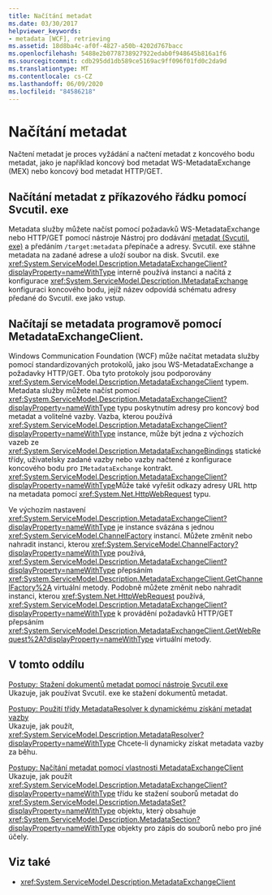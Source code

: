 ```yaml
---
title: Načítání metadat
ms.date: 03/30/2017
helpviewer_keywords:
- metadata [WCF], retrieving
ms.assetid: 18d8ba4c-af0f-4827-a50b-4202d767bacc
ms.openlocfilehash: 5488e2b0778738927922edab0f948645b816a1f6
ms.sourcegitcommit: cdb295dd1db589ce5169ac9ff096f01fd0c2da9d
ms.translationtype: MT
ms.contentlocale: cs-CZ
ms.lasthandoff: 06/09/2020
ms.locfileid: "84586218"
---
```

# <a name="retrieving-metadata"></a>Načítání metadat
Načtení metadat je proces vyžádání a načtení metadat z koncového bodu metadat, jako je například koncový bod metadat WS-MetadataExchange (MEX) nebo koncový bod metadat HTTP/GET.  
  
## <a name="retrieving-metadata-from-the-command-line-using-svcutilexe"></a>Načítání metadat z příkazového řádku pomocí Svcutil. exe  
 Metadata služby můžete načíst pomocí požadavků WS-MetadataExchange nebo HTTP/GET pomocí nástroje Nástroj pro dodávání [metadat (Svcutil. exe)](../servicemodel-metadata-utility-tool-svcutil-exe.md) a předáním `/target:metadata` přepínače a adresy. Svcutil. exe stáhne metadata na zadané adrese a uloží soubor na disk. Svcutil. exe <xref:System.ServiceModel.Description.MetadataExchangeClient?displayProperty=nameWithType> interně používá instanci a načítá z konfigurace <xref:System.ServiceModel.Description.IMetadataExchange> konfiguraci koncového bodu, jejíž název odpovídá schématu adresy předané do Svcutil. exe jako vstup.  
  
## <a name="retrieving-metadata-programmatically-using-the-metadataexchangeclient"></a>Načítají se metadata programově pomocí MetadataExchangeClient.  
 Windows Communication Foundation (WCF) může načítat metadata služby pomocí standardizovaných protokolů, jako jsou WS-MetadataExchange a požadavky HTTP/GET. Oba tyto protokoly jsou podporovány <xref:System.ServiceModel.Description.MetadataExchangeClient> typem. Metadata služby můžete načíst pomocí <xref:System.ServiceModel.Description.MetadataExchangeClient?displayProperty=nameWithType> typu poskytnutím adresy pro koncový bod metadat a volitelné vazby. Vazba, kterou používá <xref:System.ServiceModel.Description.MetadataExchangeClient?displayProperty=nameWithType> instance, může být jedna z výchozích vazeb ze <xref:System.ServiceModel.Description.MetadataExchangeBindings> statické třídy, uživatelsky zadané vazby nebo vazby načtené z konfigurace koncového bodu pro `IMetadataExchange` kontrakt. <xref:System.ServiceModel.Description.MetadataExchangeClient?displayProperty=nameWithType>Může také vyřešit odkazy adresy URL http na metadata pomocí <xref:System.Net.HttpWebRequest> typu.  
  
 Ve výchozím nastavení <xref:System.ServiceModel.Description.MetadataExchangeClient?displayProperty=nameWithType> je instance svázána s jednou <xref:System.ServiceModel.ChannelFactory> instancí. Můžete změnit nebo nahradit instanci, kterou <xref:System.ServiceModel.ChannelFactory?displayProperty=nameWithType> používá, <xref:System.ServiceModel.Description.MetadataExchangeClient?displayProperty=nameWithType> přepsáním <xref:System.ServiceModel.Description.MetadataExchangeClient.GetChannelFactory%2A> virtuální metody. Podobně můžete změnit nebo nahradit instanci, kterou <xref:System.Net.HttpWebRequest> používá, <xref:System.ServiceModel.Description.MetadataExchangeClient?displayProperty=nameWithType> k provádění požadavků HTTP/GET přepsáním <xref:System.ServiceModel.Description.MetadataExchangeClient.GetWebRequest%2A?displayProperty=nameWithType> virtuální metody.  
  
## <a name="in-this-section"></a>V tomto oddílu  
 [Postupy: Stažení dokumentů metadat pomocí nástroje Svcutil.exe](how-to-use-svcutil-exe-to-download-metadata-documents.md)  
 Ukazuje, jak používat Svcutil. exe ke stažení dokumentů metadat.  
  
 [Postupy: Použití třídy MetadataResolver k dynamickému získání metadat vazby](how-to-use-metadataresolver-to-obtain-binding-metadata-dynamically.md)  
 Ukazuje, jak použít, <xref:System.ServiceModel.Description.MetadataResolver?displayProperty=nameWithType> Chcete-li dynamicky získat metadata vazby za běhu.  
  
 [Postupy: Načítání metadat pomocí vlastnosti MetadataExchangeClient](how-to-use-metadataexchangeclient-to-retrieve-metadata.md)  
 Ukazuje, jak použít <xref:System.ServiceModel.Description.MetadataExchangeClient?displayProperty=nameWithType> třídu ke stažení souborů metadat do <xref:System.ServiceModel.Description.MetadataSet?displayProperty=nameWithType> objektu, který obsahuje <xref:System.ServiceModel.Description.MetadataSection?displayProperty=nameWithType> objekty pro zápis do souborů nebo pro jiné účely.  
  
## <a name="see-also"></a>Viz také

- <xref:System.ServiceModel.Description.MetadataExchangeClient>
